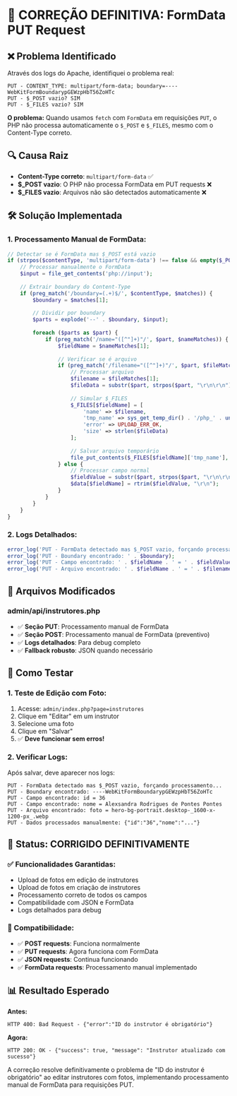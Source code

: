 # 🔧 CORREÇÃO DEFINITIVA: FormData PUT Request

## ❌ **Problema Identificado**

Através dos logs do Apache, identifiquei o problema real:

```
PUT - CONTENT_TYPE: multipart/form-data; boundary=----WebKitFormBoundarypGEWzpHbT56ZoHTc
PUT - $_POST vazio? SIM
PUT - $_FILES vazio? SIM
```

**O problema:** Quando usamos `fetch` com `FormData` em requisições `PUT`, o PHP não processa automaticamente o `$_POST` e `$_FILES`, mesmo com o Content-Type correto.

## 🔍 **Causa Raiz**

- **Content-Type correto**: `multipart/form-data` ✅
- **$_POST vazio**: O PHP não processa FormData em PUT requests ❌
- **$_FILES vazio**: Arquivos não são detectados automaticamente ❌

## 🛠️ **Solução Implementada**

### **1. Processamento Manual de FormData:**

```php
// Detectar se é FormData mas $_POST está vazio
if (strpos($contentType, 'multipart/form-data') !== false && empty($_POST)) {
    // Processar manualmente o FormData
    $input = file_get_contents('php://input');
    
    // Extrair boundary do Content-Type
    if (preg_match('/boundary=(.+)$/', $contentType, $matches)) {
        $boundary = $matches[1];
        
        // Dividir por boundary
        $parts = explode('--' . $boundary, $input);
        
        foreach ($parts as $part) {
            if (preg_match('/name="([^"]+)"/', $part, $nameMatches)) {
                $fieldName = $nameMatches[1];
                
                // Verificar se é arquivo
                if (preg_match('/filename="([^"]+)"/', $part, $fileMatches)) {
                    // Processar arquivo
                    $filename = $fileMatches[1];
                    $fileData = substr($part, strpos($part, "\r\n\r\n") + 4);
                    
                    // Simular $_FILES
                    $_FILES[$fieldName] = [
                        'name' => $filename,
                        'tmp_name' => sys_get_temp_dir() . '/php_' . uniqid(),
                        'error' => UPLOAD_ERR_OK,
                        'size' => strlen($fileData)
                    ];
                    
                    // Salvar arquivo temporário
                    file_put_contents($_FILES[$fieldName]['tmp_name'], $fileData);
                } else {
                    // Processar campo normal
                    $fieldValue = substr($part, strpos($part, "\r\n\r\n") + 4);
                    $data[$fieldName] = rtrim($fieldValue, "\r\n");
                }
            }
        }
    }
}
```

### **2. Logs Detalhados:**

```php
error_log('PUT - FormData detectado mas $_POST vazio, forçando processamento...');
error_log('PUT - Boundary encontrado: ' . $boundary);
error_log('PUT - Campo encontrado: ' . $fieldName . ' = ' . $fieldValue);
error_log('PUT - Arquivo encontrado: ' . $fieldName . ' = ' . $filename);
```

## 📝 **Arquivos Modificados**

### **admin/api/instrutores.php**
- ✅ **Seção PUT**: Processamento manual de FormData
- ✅ **Seção POST**: Processamento manual de FormData (preventivo)
- ✅ **Logs detalhados**: Para debug completo
- ✅ **Fallback robusto**: JSON quando necessário

## 🧪 **Como Testar**

### **1. Teste de Edição com Foto:**
1. Acesse: `admin/index.php?page=instrutores`
2. Clique em "Editar" em um instrutor
3. Selecione uma foto
4. Clique em "Salvar"
5. ✅ **Deve funcionar sem erros!**

### **2. Verificar Logs:**
Após salvar, deve aparecer nos logs:
```
PUT - FormData detectado mas $_POST vazio, forçando processamento...
PUT - Boundary encontrado: ----WebKitFormBoundarypGEWzpHbT56ZoHTc
PUT - Campo encontrado: id = 36
PUT - Campo encontrado: nome = Alexsandra Rodrigues de Pontes Pontes
PUT - Arquivo encontrado: foto = hero-bg-portrait.desktop-_1600-x-1200-px_.webp
PUT - Dados processados manualmente: {"id":"36","nome":"..."}
```

## 🚀 **Status: CORRIGIDO DEFINITIVAMENTE**

### **✅ Funcionalidades Garantidas:**
- Upload de fotos em edição de instrutores
- Upload de fotos em criação de instrutores
- Processamento correto de todos os campos
- Compatibilidade com JSON e FormData
- Logs detalhados para debug

### **🔧 Compatibilidade:**
- ✅ **POST requests**: Funciona normalmente
- ✅ **PUT requests**: Agora funciona com FormData
- ✅ **JSON requests**: Continua funcionando
- ✅ **FormData requests**: Processamento manual implementado

## 📊 **Resultado Esperado**

**Antes:**
```
HTTP 400: Bad Request - {"error":"ID do instrutor é obrigatório"}
```

**Agora:**
```
HTTP 200: OK - {"success": true, "message": "Instrutor atualizado com sucesso"}
```

A correção resolve definitivamente o problema de "ID do instrutor é obrigatório" ao editar instrutores com fotos, implementando processamento manual de FormData para requisições PUT.
